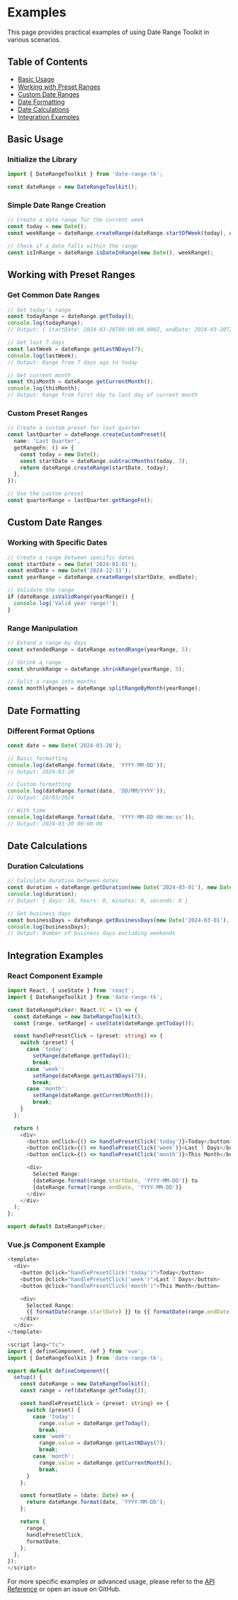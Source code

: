 # Examples

This page provides practical examples of using Date Range Toolkit in various scenarios.

## Table of Contents

- [Basic Usage](#basic-usage)
- [Working with Preset Ranges](#working-with-preset-ranges)
- [Custom Date Ranges](#custom-date-ranges)
- [Date Formatting](#date-formatting)
- [Date Calculations](#date-calculations)
- [Integration Examples](#integration-examples)

## Basic Usage

### Initialize the Library

```typescript
import { DateRangeToolkit } from 'date-range-tk';

const dateRange = new DateRangeToolkit();
```

### Simple Date Range Creation

```typescript
// Create a date range for the current week
const today = new Date();
const weekRange = dateRange.createRange(dateRange.startOfWeek(today), dateRange.endOfWeek(today));

// Check if a date falls within the range
const isInRange = dateRange.isDateInRange(new Date(), weekRange);
```

## Working with Preset Ranges

### Get Common Date Ranges

```typescript
// Get today's range
const todayRange = dateRange.getToday();
console.log(todayRange);
// Output: { startDate: 2024-03-20T00:00:00.000Z, endDate: 2024-03-20T23:59:59.999Z }

// Get last 7 days
const lastWeek = dateRange.getLastNDays(7);
console.log(lastWeek);
// Output: Range from 7 days ago to today

// Get current month
const thisMonth = dateRange.getCurrentMonth();
console.log(thisMonth);
// Output: Range from first day to last day of current month
```

### Custom Preset Ranges

```typescript
// Create a custom preset for last quarter
const lastQuarter = dateRange.createCustomPreset({
  name: 'Last Quarter',
  getRangeFn: () => {
    const today = new Date();
    const startDate = dateRange.subtractMonths(today, 3);
    return dateRange.createRange(startDate, today);
  },
});

// Use the custom preset
const quarterRange = lastQuarter.getRangeFn();
```

## Custom Date Ranges

### Working with Specific Dates

```typescript
// Create a range between specific dates
const startDate = new Date('2024-01-01');
const endDate = new Date('2024-12-31');
const yearRange = dateRange.createRange(startDate, endDate);

// Validate the range
if (dateRange.isValidRange(yearRange)) {
  console.log('Valid year range!');
}
```

### Range Manipulation

```typescript
// Extend a range by days
const extendedRange = dateRange.extendRange(yearRange, 5);

// Shrink a range
const shrunkRange = dateRange.shrinkRange(yearRange, 5);

// Split a range into months
const monthlyRanges = dateRange.splitRangeByMonth(yearRange);
```

## Date Formatting

### Different Format Options

```typescript
const date = new Date('2024-03-20');

// Basic formatting
console.log(dateRange.format(date, 'YYYY-MM-DD'));
// Output: 2024-03-20

// Custom formatting
console.log(dateRange.format(date, 'DD/MM/YYYY'));
// Output: 20/03/2024

// With time
console.log(dateRange.format(date, 'YYYY-MM-DD HH:mm:ss'));
// Output: 2024-03-20 00:00:00
```

## Date Calculations

### Duration Calculations

```typescript
// Calculate duration between dates
const duration = dateRange.getDuration(new Date('2024-03-01'), new Date('2024-03-20'));
console.log(duration);
// Output: { days: 19, hours: 0, minutes: 0, seconds: 0 }

// Get business days
const businessDays = dateRange.getBusinessDays(new Date('2024-03-01'), new Date('2024-03-20'));
console.log(businessDays);
// Output: Number of business days excluding weekends
```

## Integration Examples

### React Component Example

```typescript
import React, { useState } from 'react';
import { DateRangeToolkit } from 'date-range-tk';

const DateRangePicker: React.FC = () => {
  const dateRange = new DateRangeToolkit();
  const [range, setRange] = useState(dateRange.getToday());

  const handlePresetClick = (preset: string) => {
    switch (preset) {
      case 'today':
        setRange(dateRange.getToday());
        break;
      case 'week':
        setRange(dateRange.getLastNDays(7));
        break;
      case 'month':
        setRange(dateRange.getCurrentMonth());
        break;
    }
  };

  return (
    <div>
      <button onClick={() => handlePresetClick('today')}>Today</button>
      <button onClick={() => handlePresetClick('week')}>Last 7 Days</button>
      <button onClick={() => handlePresetClick('month')}>This Month</button>

      <div>
        Selected Range:
        {dateRange.format(range.startDate, 'YYYY-MM-DD')} to
        {dateRange.format(range.endDate, 'YYYY-MM-DD')}
      </div>
    </div>
  );
};

export default DateRangePicker;
```

### Vue.js Component Example

```typescript
<template>
  <div>
    <button @click="handlePresetClick('today')">Today</button>
    <button @click="handlePresetClick('week')">Last 7 Days</button>
    <button @click="handlePresetClick('month')">This Month</button>

    <div>
      Selected Range:
      {{ formatDate(range.startDate) }} to {{ formatDate(range.endDate) }}
    </div>
  </div>
</template>

<script lang="ts">
import { defineComponent, ref } from 'vue';
import { DateRangeToolkit } from 'date-range-tk';

export default defineComponent({
  setup() {
    const dateRange = new DateRangeToolkit();
    const range = ref(dateRange.getToday());

    const handlePresetClick = (preset: string) => {
      switch (preset) {
        case 'today':
          range.value = dateRange.getToday();
          break;
        case 'week':
          range.value = dateRange.getLastNDays(7);
          break;
        case 'month':
          range.value = dateRange.getCurrentMonth();
          break;
      }
    };

    const formatDate = (date: Date) => {
      return dateRange.format(date, 'YYYY-MM-DD');
    };

    return {
      range,
      handlePresetClick,
      formatDate,
    };
  },
});
</script>
```

For more specific examples or advanced usage, please refer to the [API Reference](./api-reference.md) or open an issue on GitHub.
